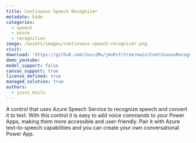 ```yaml
---
title: Continuous Speech Recognizer
metadate: hide
categories:
  - speech
  - azure
  - recognition
image: /assets/images/continuous-speech-recognizer.png
visit: 
download: 'https://github.com/JussiMu/jmuPcf/tree/main/ContinuousRecognizerPCF'
demo_youtube: 
model_support: false
canvas_support: true
license_defined: true
managed_solution: true
authors:
  - jussi_muilu
---
```

A control that uses Azure Speech Service to recognize speech and convert it to text.
With this control it is easy to add voice commands to your Power Apps, making them more accessible and user-friendly.
Pair it with Azure text-to-speech capabilities and you can create your own conversational Power App.
